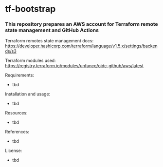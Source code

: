 # tf-bootstrap

### This repository prepares an AWS account for Terraform remote state management and GitHub Actions

Terraform remotes state management docs: https://developer.hashicorp.com/terraform/language/v1.5.x/settings/backends/s3

Terraform modules used: https://registry.terraform.io/modules/unfunco/oidc-github/aws/latest

Requirements:
 - tbd

Installation and usage:
 - tbd

Resources:
 - tbd

References:
 - tbd

License:
 - tbd